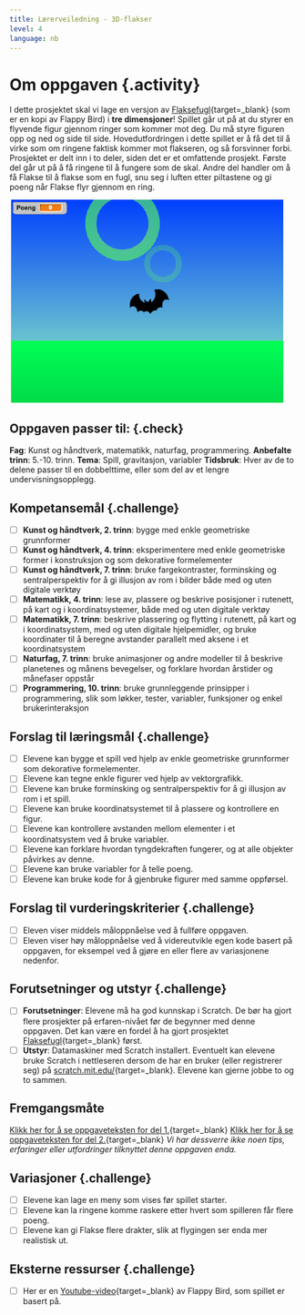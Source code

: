 ```yaml
---
title: Lærerveiledning - 3D-flakser
level: 4
language: nb
---
```


# Om oppgaven {.activity}
I dette prosjektet skal vi lage en versjon av [Flaksefugl](../flaksefugl/flaksefugl.html){target=_blank} (som er en kopi av Flappy Bird) i __tre dimensjoner__! Spillet går ut på at du styrer en flyvende figur gjennom ringer som kommer mot deg. Du må styre figuren opp og ned og side til side. Hovedutfordringen i dette spillet er å få det til å virke som om ringene faktisk kommer mot flakseren, og så forsvinner forbi. Prosjektet er delt inn i to deler, siden det er et omfattende prosjekt. Første del går ut på å få ringene til å fungere som de skal. Andre del handler om å få Flakse til å flakse som en fugl, snu seg i luften etter piltastene og gi poeng når Flakse flyr gjennom en ring.

![](3d_flakser.png)

## Oppgaven passer til: {.check}
__Fag__: Kunst og håndtverk, matematikk, naturfag, programmering.
__Anbefalte trinn__: 5.-10. trinn.
__Tema__: Spill, gravitasjon, variabler
__Tidsbruk__: Hver av de to delene passer til en dobbelttime, eller som del av et lengre undervisningsopplegg.

## Kompetansemål {.challenge}
- [ ] __Kunst og håndtverk,  2. trinn__: bygge med enkle geometriske grunnformer
- [ ] __Kunst og håndtverk, 4. trinn__: eksperimentere med enkle geometriske former i konstruksjon og som dekorative formelementer
- [ ] __Kunst og håndtverk, 7. trinn__: bruke fargekontraster, forminsking og sentralperspektiv for å gi illusjon av rom i bilder både med og uten digitale verktøy
- [ ] __Matematikk, 4. trinn__: lese av, plassere og beskrive posisjoner i rutenett, på kart og i koordinatsystemer, både med og uten digitale verktøy
- [ ] __Matematikk, 7. trinn__: beskrive plassering og flytting i rutenett, på kart og i koordinatsystem, med og uten digitale hjelpemidler, og bruke koordinater til å beregne avstander parallelt med aksene i et koordinatsystem
- [ ] __Naturfag, 7. trinn__: bruke animasjoner og andre modeller til å beskrive planetenes og månens bevegelser, og forklare hvordan årstider og månefaser oppstår
- [ ] __Programmering, 10. trinn__: bruke grunnleggende prinsipper i programmering, slik som løkker, tester, variabler, funksjoner og enkel brukerinteraksjon

## Forslag til læringsmål {.challenge}
- [ ] Elevene kan bygge et spill ved hjelp av enkle geometriske grunnformer som dekorative formelementer.
- [ ] Elevene kan tegne enkle figurer ved hjelp av vektorgrafikk.
- [ ] Elevene kan bruke forminsking og sentralperspektiv for å gi illusjon av rom i et spill.
- [ ] Elevene kan bruke koordinatsystemet til å plassere og kontrollere en figur.
- [ ] Elevene kan kontrollere avstanden mellom elementer i et koordinatsystem ved å bruke variabler.
- [ ] Elevene kan forklare hvordan tyngdekraften fungerer, og at alle objekter påvirkes av denne.
- [ ] Elevene kan bruke variabler for å telle poeng.
- [ ] Elevene kan bruke kode for å gjenbruke figurer med samme oppførsel.

## Forslag til vurderingskriterier {.challenge}
- [ ] Eleven viser middels måloppnåelse ved å fullføre oppgaven.
- [ ] Eleven viser høy måloppnåelse ved å videreutvikle egen kode basert på oppgaven, for eksempel ved å gjøre en eller flere av variasjonene nedenfor.

## Forutsetninger og utstyr {.challenge}
- [ ] __Forutsetninger__: Elevene må ha god kunnskap i Scratch. De bør ha gjort flere prosjekter på erfaren-nivået før de begynner med denne oppgaven. Det kan være en fordel å ha gjort prosjektet [Flaksefugl](../flaksefugl/flaksefugl.html){target=_blank} først.
- [ ] __Utstyr__: Datamaskiner med Scratch installert. Eventuelt kan elevene bruke Scratch i nettleseren dersom de har en bruker (eller registrerer seg) på [scratch.mit.edu/](http://scratch.mit.edu/){target=_blank}. Elevene kan gjerne jobbe to og to sammen.

## Fremgangsmåte
[Klikk her for å se oppgaveteksten for del 1.](../3d_flakser_del1/3d_flakser_1.html){target=_blank}
[Klikk her for å se oppgaveteksten for del 2.](../3d_flakser_del2/3d_flakser_2.html){target=_blank}
_Vi har dessverre ikke noen tips, erfaringer eller utfordringer tilknyttet denne oppgaven enda._

## Variasjoner {.challenge}
- [ ] Elevene kan lage en meny som vises før spillet starter.
- [ ] Elevene kan la ringene komme raskere etter hvert som spilleren får flere poeng.
- [ ] Elevene kan gi Flakse flere drakter, slik at flygingen ser enda mer realistisk ut.

## Eksterne ressurser {.challenge}
- [ ] Her er en [Youtube-video](https://www.youtube.com/watch?v%3DfQoJZuBwrkU){target=_blank} av Flappy Bird, som spillet er basert på.
